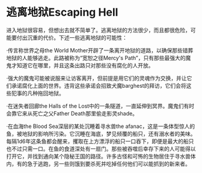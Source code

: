 # 逃离地狱Escaping Hell

进入地狱很容易，但想出去就不简单了。逃离地狱的方法很少，而且都很危险，可能要付出沉重的代价。下述一些逃离地狱的可能性：

·传言称世界之母the World
Mother开辟了一条离开地狱的道路，以确保那些错葬地狱的人能够逃走。此路被称为“宽恕之径Mercy's
Path”，只有那些最强大的魔鬼才知道它在哪里，并且这条出路只对那些没有腐化的人开放。

·强大的魔鬼可能被说服来让访客离开，但前提是用它们的灵魂作为交换，并让它们承诺腐化上面的世界。违背这些承诺会招致犬魔barghest的拜访，它们会将这些犯事的凡种拖回地狱。

·在迷失者回廊the Halls of the
Lost中的一条隧道，一直延伸到冥界。魔鬼们有时会靠它来从死亡之父Father
Death那里偷走影灵shade。

·在血海the Blood Sea深层的某处沉睡着寻水兽the
afanac，这是一条体型惊人的鱼，被地狱的影响所污染。它沉睡在海底，梦见倾覆的船只，还有溺水者的美味。每隔1d6年这条鱼都会醒来，攫取在上方漂浮的船只一口吞下，即便是最大的船只也不过只需一口。在鱼的食道深处有一扇门。那些被吞噬后幸存下来的人可能得以打开它，并找到通向某个隐秘王国的路径。许多古怪和可怖的生物居住于寻水兽体内，有的急于逃跑，另一些则饿到要杀死并吃掉任何他们可以能抓到的新来者。
